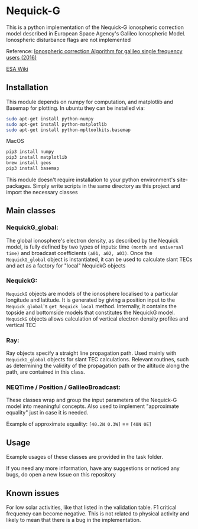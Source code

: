 # Nequick-G
This is a python implementation of the Nequick-G ionospheric correction model described in European Space Agency's Galileo Ionospheric Model. Ionospheric disturbance flags are not implemented

Reference: [Ionospheric correction Algorithm for galileo single frequency users (2016)](https://www.gsc-europa.eu/sites/default/files/sites/all/files/Galileo_Ionospheric_Model.pdf)

[ESA Wiki](https://gssc.esa.int/navipedia/index.php/NeQuick_Ionospheric_Model)

## Installation
This module depends on numpy for computation, and matplotlib and Basemap for plotting.
In ubuntu they can be installed via:
```bash
sudo apt-get install python-numpy
sudo apt-get install python-matplotlib
sudo apt-get install python-mpltoolkits.basemap
```

MacOS
```bash
pip3 install numpy
pip3 install matplotlib
brew install geos
pip3 install basemap
```

This module doesn't require installation to your python environment's site-packages.
Simply write scripts in the same directory as this project and import the necessary classes

## Main classes

### NequickG_global:

The global ionosphere's electron density, as described by the Nequick model, is fully defined by two types of inputs: time `(month and universal time)` and broadcast coefficients `(a01, a02, a03)`. Once the `NequickG_global` object is instantiated, it can be used to calculate slant TECs and act as a factory for "local" NequickG objects

### NequickG:

`NequickG` objects are models of the ionosphere localised to a particular longitude and latitude.
It is generated by giving a position input to the `Nequick_global`'s `get_Nequick_local` method.
Internally, it contains the topside and bottomside models that constitutes the NequickG model.
`NequickG` objects allows calculation of vertical electron density profiles and vertical TEC

### Ray:

Ray objects specify a straight line propagation path. Used mainly with
`NequickG_global` objects for slant TEC calculations. Relevant routines, such as determining the validity of the propagation path or the altitude along the path, are contained in this class.

### NEQTime / Position / GalileoBroadcast:

These classes wrap and group the input parameters of the Nequick-G model into meaningful concepts.
Also used to implement "approximate equality" just in case it is needed.

Example of approximate equality: `[40.2N 0.3W]` == `[40N 0E]`

## Usage
Example usages of these classes are provided in the task folder.

If you need any more information, have any suggestions or noticed any bugs, do open a new Issue on this repository

## Known issues
For low solar activities, like that listed in the validation table. F1 critical frequency can become negative. This is not related to physical activity and likely to mean that there is a bug in the implementation.
